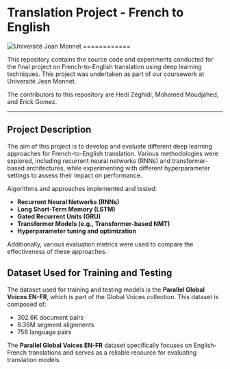 # Translation Project - French to English
<img src="https://upload.wikimedia.org/wikipedia/commons/thumb/e/e9/Logo_de_l%27Universit%C3%A9_Jean_Monnet_Saint-Etienne.png/640px-Logo_de_l%27Universit%C3%A9_Jean_Monnet_Saint-Etienne.png" alt="Université Jean Monnet" title="Université Jean Monnet">
============

This repository contains the source code and experiments conducted for the final project on French-to-English translation using deep learning techniques. This project was undertaken as part of our coursework at Université Jean Monnet.

The contributors to this repository are Hedi Zéghidi, Mohamed Moudjahed, and Erick Gomez.

---
## Project Description
The aim of this project is to develop and evaluate different deep learning approaches for French-to-English translation. Various methodologies were explored, including recurrent neural networks (RNNs) and transformer-based architectures, while experimenting with different hyperparameter settings to assess their impact on performance.

Algorithms and approaches implemented and tested:
- **Recurrent Neural Networks (RNNs)**
- **Long Short-Term Memory (LSTM)**
- **Gated Recurrent Units (GRU)**
- **Transformer Models (e.g., Transformer-based NMT)**
- **Hyperparameter tuning and optimization**

Additionally, various evaluation metrics were used to compare the effectiveness of these approaches.

## Dataset Used for Training and Testing
The dataset used for training and testing models is the **Parallel Global Voices EN-FR**, which is part of the Global Voices collection. This dataset is composed of:
- 302.6K document pairs
- 8.36M segment alignments
- 756 language pairs

The **Parallel Global Voices EN-FR** dataset specifically focuses on English-French translations and serves as a reliable resource for evaluating translation models.
